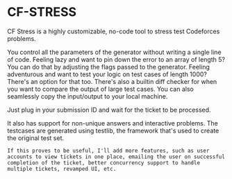 # CF-STRESS

CF Stress is a highly customizable, no-code tool to stress test Codeforces problems.

You control all the parameters of the generator without writing a single line of code. Feeling lazy and want to pin down the error to an array of length 5? You can do that by adjusting the flags passed to the generator. Feeling adventurous and want to test your logic on test cases of length 1000? There's an option for that too. There's also a builtin diff checker for when you want to compare the output of large test cases. You can also seamlessly copy the input/output to your local machine.

Just plug in your submission ID and wait for the ticket to be processed.

It also has support for non-unique answers and interactive problems. The testcases are generated using testlib, the framework that's used to create the original test set.

``If this proves to be useful, I'll add more features, such as user accounts to view tickets in one place, emailing the user on successful completion of the ticket, better concurrency support to handle multiple tickets, revamped UI, etc.``
